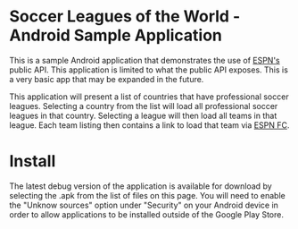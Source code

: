 Soccer Leagues of the World - Android Sample Application
============

This is a sample Android application that demonstrates the use of [ESPN's](http://developer.espn.com) public API. This application is limited to what the public API exposes. This is a very basic app that may be expanded
in the future.

This application will present a list of countries that have professional soccer leagues. Selecting a country from the list will load all professional soccer leagues in that country. Selecting a league will then load all
teams in that league. Each team listing then contains a link to load that team via [ESPN FC](http://www.espnfc.com/).


Install
============
The latest debug version of the application is available for download by selecting the .apk from the list of files on this page. You will need to enable the "Unknow sources" option under "Security" on your Android device
in order to allow applications to be installed outside of the Google Play Store.

